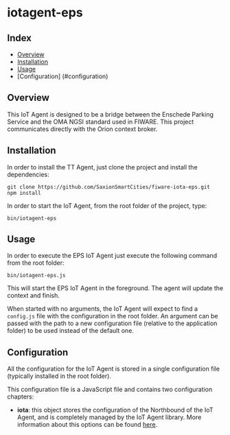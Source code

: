 # iotagent-eps

## Index

* [Overview](#overview)
* [Installation](#installation)
* [Usage](#usage)
* [Configuration] (#configuration)

## <a name="overview"/> Overview

This IoT Agent is designed to be a bridge between the Enschede Parking Service and the OMA NGSI standard used in FIWARE.
This project communicates directly with the Orion context broker.

## <a name="installation"/> Installation
In order to install the TT Agent, just clone the project and install the dependencies:
```
git clone https://github.com/SaxionSmartCities/fiware-iota-eps.git
npm install
```
In order to start the IoT Agent, from the root folder of the project, type:
```
bin/iotagent-eps
``` 
 
## <a name="usage"/> Usage
In order to execute the EPS IoT Agent just execute the following command from the root folder:
```
bin/iotagent-eps.js
```
This will start the EPS IoT Agent in the foreground. The agent will update the context and finish.

When started with no arguments, the IoT Agent will expect to find a `config.js` file with the configuration in the root
folder. An argument can be passed with the path to a new configuration file (relative to the application folder) to be
used instead of the default one.

## <a name="configuration"/> Configuration
All the configuration for the IoT Agent is stored in a single configuration file (typically installed in the root folder).

This configuration file is a JavaScript file and contains two configuration chapters:
* **iota**: this object stores the configuration of the Northbound of the IoT Agent, and is completely managed by the
IoT Agent library. More information about this options can be found [here](https://github.com/telefonicaid/iotagent-node-lib#configuration).

